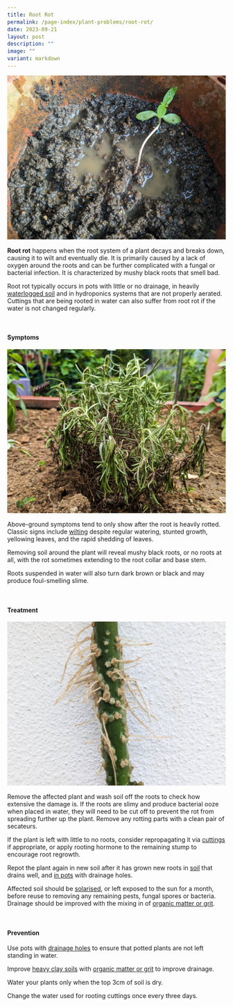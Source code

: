 ```yaml
---
title: Root Rot
permalink: /page-index/plant-problems/root-rot/
date: 2023-09-21
layout: post
description: ""
image: ""
variant: markdown
---
```

<section>
	<img title="A seedling sitting in waterlogged soil, potentially suffering from root rot. Photo by Jacqueline Chua." src="/images/Plant%20problems/waterlogging_jacchua.jpg">
	<p><b>Root rot</b> happens when the root system of a plant decays and breaks down, causing it to wilt and eventually die. It is primarily caused by a lack of oxygen around the roots and can be further complicated with a fungal or bacterial infection. It is characterized by mushy black roots that smell bad.</p>
	<p>Root rot typically occurs in pots with little or no drainage, in heavily <a href="/page-index/plant-problems/waterlogging/">waterlogged soil</a> and in hydroponics systems that are not properly aerated. Cuttings that are being rooted in water can also suffer from root rot if the water is not changed regularly.</p>
	<br>
</section>

<section>
	<h4>Symptoms</h4>
	<img title="A plant that continues to wilt after being watered may have root rot. Photo by Jacqueline Chua." src="/images/Plant%20problems/Wilting_JacChua%20(1).jpg">
  <p>Above-ground symptoms tend to only show after the root is heavily rotted. Classic signs include <a href="/page-index/plant-problems/wilting/">wilting</a> despite regular watering, stunted growth, yellowing leaves, and the rapid shedding of leaves.</p>
  <p>Removing soil around the plant will reveal mushy black roots, or no roots at all, with the rot sometimes extending to the root collar and base stem. </p>
	<p>Roots suspended in water will also turn dark brown or black and may produce foul-smelling slime. </p>
	<br>
</section>

<section>
	<h4>Treatment</h4>
	<img title="Healthy roots growing on a cutting rooted in water. Photo by Jacqueline Chua." src="/images/Horti%20techniques/Rooting_Jacchua%20(1).jpg">
  <p>Remove the affected plant and wash soil off the roots to check how extensive the damage is. If the roots are slimy and produce bacterial ooze when placed in water, they will need to be cut off to prevent the rot from spreading further up the plant. Remove any rotting parts with a clean pair of secateurs.</p>
	<p>If the plant is left with little to no roots, consider repropagating it via <a href="/page-index/horticulture-techniques/propagating-by-cuttings/">cuttings</a> if appropriate, or apply rooting hormone to the remaining stump to encourage root regrowth.</p>
	<p>Repot the plant again in new soil after it has grown new roots in <a href="/page-index/horticulture-techniques/soil/">soil</a> that drains well, and <a href="/page-index/horticulture-techniques/planting-in-containers/">in pots</a> with drainage holes.</p>
	<p>Affected soil should be <a href="/learn-more-about-gardening/glossary/#s">solarised</a>, or left exposed to the sun for a month, before reuse to removing any remaining pests, fungal spores or bacteria. Drainage should be improved with the mixing in of <a href="/page-index/horticulture-techniques/soil-amendments/">organic matter or grit</a>.</p>
	<br>
</section>

<section>
	<h4>Prevention</h4>
	<p>Use pots with <a href="/page-index/horticulture-techniques/planting-in-containers/">drainage holes</a> to ensure that potted plants are not left standing in water.</p>
	<p>Improve <a href="/page-index/horticulture-techniques/soil/">heavy clay soils</a> with <a href="/page-index/horticulture-techniques/soil-amendments/">organic matter or grit</a> to improve drainage.</p> 
	<p>Water your plants only when the top 3cm of soil is dry.</p>
	<p>Change the water used for rooting cuttings once every three days.</p> 
</section>